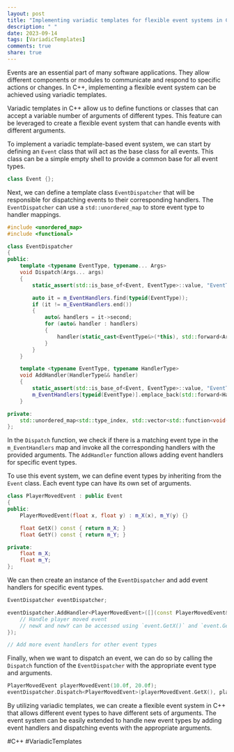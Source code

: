 ```yaml
---
layout: post
title: "Implementing variadic templates for flexible event systems in C++"
description: " "
date: 2023-09-14
tags: [VariadicTemplates]
comments: true
share: true
---
```


Events are an essential part of many software applications. They allow different components or modules to communicate and respond to specific actions or changes. In C++, implementing a flexible event system can be achieved using variadic templates.

Variadic templates in C++ allow us to define functions or classes that can accept a variable number of arguments of different types. This feature can be leveraged to create a flexible event system that can handle events with different arguments.

To implement a variadic template-based event system, we can start by defining an `Event` class that will act as the base class for all events. This class can be a simple empty shell to provide a common base for all event types.

```cpp
class Event {};
```

Next, we can define a template class `EventDispatcher` that will be responsible for dispatching events to their corresponding handlers. The `EventDispatcher` can use a `std::unordered_map` to store event type to handler mappings.

```cpp
#include <unordered_map>
#include <functional>

class EventDispatcher
{
public:
    template <typename EventType, typename... Args>
    void Dispatch(Args... args)
    {
        static_assert(std::is_base_of<Event, EventType>::value, "EventType must be derived from Event");

        auto it = m_EventHandlers.find(typeid(EventType));
        if (it != m_EventHandlers.end())
        {
            auto& handlers = it->second;
            for (auto& handler : handlers)
            {
                handler(static_cast<EventType&>(*this), std::forward<Args>(args)...);
            }
        }
    }

    template <typename EventType, typename HandlerType>
    void AddHandler(HandlerType&& handler)
    {
        static_assert(std::is_base_of<Event, EventType>::value, "EventType must be derived from Event");
        m_EventHandlers[typeid(EventType)].emplace_back(std::forward<HandlerType>(handler));
    }

private:
    std::unordered_map<std::type_index, std::vector<std::function<void(Event&, Args...)>>> m_EventHandlers;
};
```

In the `Dispatch` function, we check if there is a matching event type in the `m_EventHandlers` map and invoke all the corresponding handlers with the provided arguments. The `AddHandler` function allows adding event handlers for specific event types.

To use this event system, we can define event types by inheriting from the `Event` class. Each event type can have its own set of arguments.

```cpp
class PlayerMovedEvent : public Event
{
public:
    PlayerMovedEvent(float x, float y) : m_X(x), m_Y(y) {}

    float GetX() const { return m_X; }
    float GetY() const { return m_Y; }

private:
    float m_X;
    float m_Y;
};
```

We can then create an instance of the `EventDispatcher` and add event handlers for specific event types.

```cpp
EventDispatcher eventDispatcher;

eventDispatcher.AddHandler<PlayerMovedEvent>([](const PlayerMovedEvent& event, float newX, float newY) {
    // Handle player moved event
    // newX and newY can be accessed using `event.GetX()` and `event.GetY()`
});

// Add more event handlers for other event types
```

Finally, when we want to dispatch an event, we can do so by calling the `Dispatch` function of the `EventDispatcher` with the appropriate event type and arguments.

```cpp
PlayerMovedEvent playerMovedEvent(10.0f, 20.0f);
eventDispatcher.Dispatch<PlayerMovedEvent>(playerMovedEvent.GetX(), playerMovedEvent.GetY());
```

By utilizing variadic templates, we can create a flexible event system in C++ that allows different event types to have different sets of arguments. The event system can be easily extended to handle new event types by adding event handlers and dispatching events with the appropriate arguments.

#C++ #VariadicTemplates